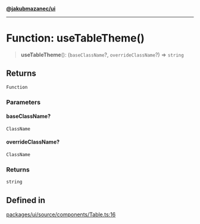 [**@jakubmazanec/ui**](../README.md)

---

# Function: useTableTheme()

> **useTableTheme**(): (`baseClassName`?, `overrideClassName`?) => `string`

## Returns

`Function`

### Parameters

#### baseClassName?

`ClassName`

#### overrideClassName?

`ClassName`

### Returns

`string`

## Defined in

[packages/ui/source/components/Table.ts:16](https://github.com/jakubmazanec/tools/blob/a4967209f10f2b04ade958bd873ac46f1290cee7/packages/ui/source/components/Table.ts#L16)
